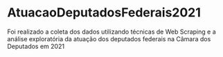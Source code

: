 # AtuacaoDeputadosFederais2021
Foi realizado a coleta dos dados utilizando técnicas de Web Scraping e a análise exploratória da atuação dos deputados federais na Câmara dos Deputados em 2021
